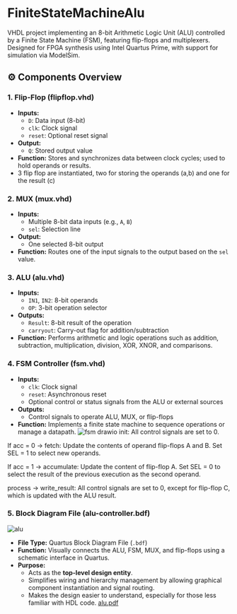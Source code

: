 # FiniteStateMachineAlu
VHDL project implementing an 8-bit Arithmetic Logic Unit (ALU) controlled by a Finite State Machine (FSM), featuring flip-flops and multiplexers. Designed for FPGA synthesis using Intel Quartus Prime, with support for simulation via ModelSim.

## ⚙️ Components Overview

### 1. **Flip-Flop (flipflop.vhd)**
- **Inputs:**
  - `D`: Data input (8-bit)
  - `clk`: Clock signal
  - `reset`: Optional reset signal
- **Output:**
  - `Q`: Stored output value
- **Function:** Stores and synchronizes data between clock cycles; used to hold operands or results.
- 3 flip flop are instantiated, two for storing the operands (a,b) and one for the result (c)

### 2. **MUX (mux.vhd)**
- **Inputs:**
  - Multiple 8-bit data inputs (e.g., `A`, `B`)
  - `sel`: Selection line 
- **Output:**
  - One selected 8-bit output
- **Function:** Routes one of the input signals to the output based on the `sel` value.


### 3. **ALU (alu.vhd)**
- **Inputs:**
  - `IN1`, `IN2`: 8-bit operands
  - `OP`: 3-bit operation selector
- **Outputs:**
  - `Result`: 8-bit result of the operation
  - `carryout`: Carry-out flag for addition/subtraction
- **Function:** Performs arithmetic and logic operations such as addition, subtraction, multiplication, division, XOR, XNOR, and comparisons.

### 4. **FSM Controller (fsm.vhd)**
- **Inputs:**
  - `clk`: Clock signal
  - `reset`: Asynchronous reset
  - Optional control or status signals from the ALU or external sources
- **Outputs:**
  - Control signals to operate ALU, MUX, or flip-flops
- **Function:** Implements a finite state machine to sequence operations or manage a datapath.
![fsm drawio](https://github.com/user-attachments/assets/add607e8-395d-4345-8fc8-90b7356d6e55)
init: All control signals are set to 0.

If acc = 0 → fetch: Update the contents of operand flip-flops A and B. Set SEL = 1 to select new operands.

If acc = 1 → accumulate: Update the content of flip-flop A. Set SEL = 0 to select the result of the previous execution as the second operand.

process → write_result: All control signals are set to 0, except for flip-flop C, which is updated with the ALU result.


### 5. **Block Diagram File (alu-controller.bdf)**
![alu](https://github.com/user-attachments/assets/8c1a3464-6775-447c-9ea4-2fc7b0974063)
- **File Type:** Quartus Block Diagram File (`.bdf`)
- **Function:** Visually connects the ALU, FSM, MUX, and flip-flops using a schematic interface in Quartus.
- **Purpose:** 
  - Acts as the **top-level design entity**.
  - Simplifies wiring and hierarchy management by allowing graphical component instantiation and signal routing.
  - Makes the design easier to understand, especially for those less familiar with HDL code.
 [alu.pdf](https://github.com/user-attachments/files/20085633/alu.pdf)

